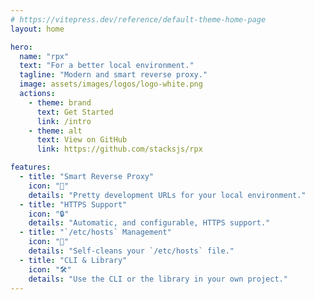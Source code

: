 ```yaml
---
# https://vitepress.dev/reference/default-theme-home-page
layout: home

hero:
  name: "rpx"
  text: "For a better local environment."
  tagline: "Modern and smart reverse proxy."
  image: assets/images/logos/logo-white.png
  actions:
    - theme: brand
      text: Get Started
      link: /intro
    - theme: alt
      text: View on GitHub
      link: https://github.com/stacksjs/rpx

features:
  - title: "Smart Reverse Proxy"
    icon: "🔀"
    details: "Pretty development URLs for your local environment."
  - title: "HTTPS Support"
    icon: "🔒"
    details: "Automatic, and configurable, HTTPS support."
  - title: "`/etc/hosts` Management"
    icon: "📝"
    details: "Self-cleans your `/etc/hosts` file."
  - title: "CLI & Library"
    icon: "🛠"
    details: "Use the CLI or the library in your own project."
---
```


<Home />
